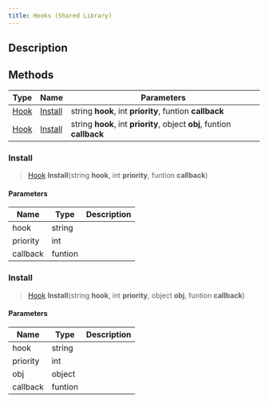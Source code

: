 ```yaml
---
title: Hooks (Shared Library)
---
```

## Description

## Methods

| Type                              | Name                | Parameters                                                              |
| --------------------------------- | ------------------- | ----------------------------------------------------------------------- |
| [Hook](/vext/ref/cls/shr/hook) | [Install](#install) | string **hook**, int **priority**, funtion **callback**                 |
| [Hook](/vext/ref/cls/shr/hook) | [Install](#install) | string **hook**, int **priority**, object **obj**, funtion **callback** |

### Install

> [Hook](/vext/ref/cls/shr/hook) **Install**(string **hook**, int **priority**, funtion **callback**)

#### Parameters

| Name     | Type    | Description |
| -------- | ------- | ----------- |
| hook     | string  |             |
| priority | int     |             |
| callback | funtion |             |

### Install

> [Hook](/vext/ref/cls/shr/hook) **Install**(string **hook**, int **priority**, object **obj**, funtion **callback**)

#### Parameters

| Name     | Type    | Description |
| -------- | ------- | ----------- |
| hook     | string  |             |
| priority | int     |             |
| obj      | object  |             |
| callback | funtion |             |
